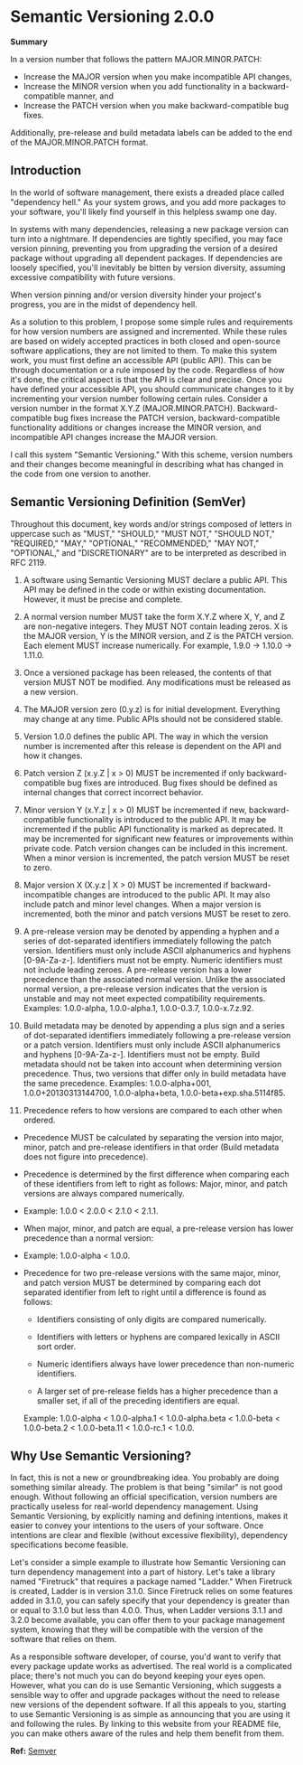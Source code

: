 # Semantic Versioning 2.0.0

**Summary**

In a version number that follows the pattern MAJOR.MINOR.PATCH:

- Increase the MAJOR version when you make incompatible API changes,
- Increase the MINOR version when you add functionality in a backward-compatible manner, and
- Increase the PATCH version when you make backward-compatible bug fixes.

Additionally, pre-release and build metadata labels can be added to the end of the MAJOR.MINOR.PATCH format.

## Introduction

In the world of software management, there exists a dreaded place called "dependency hell." As your system grows, and you add more packages to your software, you'll likely find yourself in this helpless swamp one day.

In systems with many dependencies, releasing a new package version can turn into a nightmare. If dependencies are tightly specified, you may face version pinning, preventing you from upgrading the version of a desired package without upgrading all dependent packages. If dependencies are loosely specified, you'll inevitably be bitten by version diversity, assuming excessive compatibility with future versions.

When version pinning and/or version diversity hinder your project's progress, you are in the midst of dependency hell.

As a solution to this problem, I propose some simple rules and requirements for how version numbers are assigned and incremented. While these rules are based on widely accepted practices in both closed and open-source software applications, they are not limited to them. To make this system work, you must first define an accessible API (public API). This can be through documentation or a rule imposed by the code. Regardless of how it's done, the critical aspect is that the API is clear and precise. Once you have defined your accessible API, you should communicate changes to it by incrementing your version number following certain rules. Consider a version number in the format X.Y.Z (MAJOR.MINOR.PATCH). Backward-compatible bug fixes increase the PATCH version, backward-compatible functionality additions or changes increase the MINOR version, and incompatible API changes increase the MAJOR version.

I call this system "Semantic Versioning." With this scheme, version numbers and their changes become meaningful in describing what has changed in the code from one version to another.

## Semantic Versioning Definition (SemVer)

Throughout this document, key words and/or strings composed of letters in uppercase such as "MUST," "SHOULD," "MUST NOT," "SHOULD NOT," "REQUIRED," "MAY," "OPTIONAL," "RECOMMENDED," "MAY NOT," "OPTIONAL," and "DISCRETIONARY" are to be interpreted as described in RFC 2119.

1. A software using Semantic Versioning MUST declare a public API. This API may be defined in the code or within existing documentation. However, it must be precise and complete.

2. A normal version number MUST take the form X.Y.Z where X, Y, and Z are non-negative integers. They MUST NOT contain leading zeros. X is the MAJOR version, Y is the MINOR version, and Z is the PATCH version. Each element MUST increase numerically. For example, 1.9.0 -> 1.10.0 -> 1.11.0.

3. Once a versioned package has been released, the contents of that version MUST NOT be modified. Any modifications must be released as a new version.

4. The MAJOR version zero (0.y.z) is for initial development. Everything may change at any time. Public APIs should not be considered stable.

5. Version 1.0.0 defines the public API. The way in which the version number is incremented after this release is dependent on the API and how it changes.

6. Patch version Z (x.y.Z | x > 0) MUST be incremented if only backward-compatible bug fixes are introduced. Bug fixes should be defined as internal changes that correct incorrect behavior.

7. Minor version Y (x.Y.z | x > 0) MUST be incremented if new, backward-compatible functionality is introduced to the public API. It may be incremented if the public API functionality is marked as deprecated. It may be incremented for significant new features or improvements within private code. Patch version changes can be included in this increment. When a minor version is incremented, the patch version MUST be reset to zero.

8. Major version X (X.y.z | X > 0) MUST be incremented if backward-incompatible changes are introduced to the public API. It may also include patch and minor level changes. When a major version is incremented, both the minor and patch versions MUST be reset to zero.

9. A pre-release version may be denoted by appending a hyphen and a series of dot-separated identifiers immediately following the patch version. Identifiers must only include ASCII alphanumerics and hyphens [0-9A-Za-z-]. Identifiers must not be empty. Numeric identifiers must not include leading zeroes. A pre-release version has a lower precedence than the associated normal version. Unlike the associated normal version, a pre-release version indicates that the version is unstable and may not meet expected compatibility requirements. Examples: 1.0.0-alpha, 1.0.0-alpha.1, 1.0.0-0.3.7, 1.0.0-x.7.z.92.

10. Build metadata may be denoted by appending a plus sign and a series of dot-separated identifiers immediately following a pre-release version or a patch version. Identifiers must only include ASCII alphanumerics and hyphens [0-9A-Za-z-]. Identifiers must not be empty. Build metadata should not be taken into account when determining version precedence. Thus, two versions that differ only in build metadata have the same precedence. Examples: 1.0.0-alpha+001, 1.0.0+20130313144700, 1.0.0-alpha+beta, 1.0.0-beta+exp.sha.5114f85.

11. Precedence refers to how versions are compared to each other when ordered.

- Precedence MUST be calculated by separating the version into major, minor, patch and pre-release identifiers in that order (Build metadata does not figure into precedence).

- Precedence is determined by the first difference when comparing each of these identifiers from left to right as follows: Major, minor, and patch versions are always compared numerically.

- Example: 1.0.0 < 2.0.0 < 2.1.0 < 2.1.1.

- When major, minor, and patch are equal, a pre-release version has lower precedence than a normal version:

- Example: 1.0.0-alpha < 1.0.0.

- Precedence for two pre-release versions with the same major, minor, and patch version MUST be determined by comparing each dot separated identifier from left to right until a difference is found as follows:

  - Identifiers consisting of only digits are compared numerically.

  - Identifiers with letters or hyphens are compared lexically in ASCII sort order.

  - Numeric identifiers always have lower precedence than non-numeric identifiers.

  - A larger set of pre-release fields has a higher precedence than a smaller set, if all of the preceding identifiers are equal.

  Example: 1.0.0-alpha < 1.0.0-alpha.1 < 1.0.0-alpha.beta < 1.0.0-beta < 1.0.0-beta.2 < 1.0.0-beta.11 < 1.0.0-rc.1 < 1.0.0.

## Why Use Semantic Versioning?

In fact, this is not a new or groundbreaking idea. You probably are doing something similar already. The problem is that being "similar" is not good enough. Without following an official specification, version numbers are practically useless for real-world dependency management. Using Semantic Versioning, by explicitly naming and defining intentions, makes it easier to convey your intentions to the users of your software. Once intentions are clear and flexible (without excessive flexibility), dependency specifications become feasible.

Let's consider a simple example to illustrate how Semantic Versioning can turn dependency management into a part of history. Let's take a library named "Firetruck" that requires a package named "Ladder." When Firetruck is created, Ladder is in version 3.1.0. Since Firetruck relies on some features added in 3.1.0, you can safely specify that your dependency is greater than or equal to 3.1.0 but less than 4.0.0. Thus, when Ladder versions 3.1.1 and 3.2.0 become available, you can offer them to your package management system, knowing that they will be compatible with the version of the software that relies on them.

As a responsible software developer, of course, you'd want to verify that every package update works as advertised. The real world is a complicated place; there's not much you can do beyond keeping your eyes open. However, what you can do is use Semantic Versioning, which suggests a sensible way to offer and upgrade packages without the need to release new versions of the dependent software. If all this appeals to you, starting to use Semantic Versioning is as simple as announcing that you are using it and following the rules. By linking to this website from your README file, you can make others aware of the rules and help them benefit from them.

**Ref:** [Semver](https://semver.org/)

